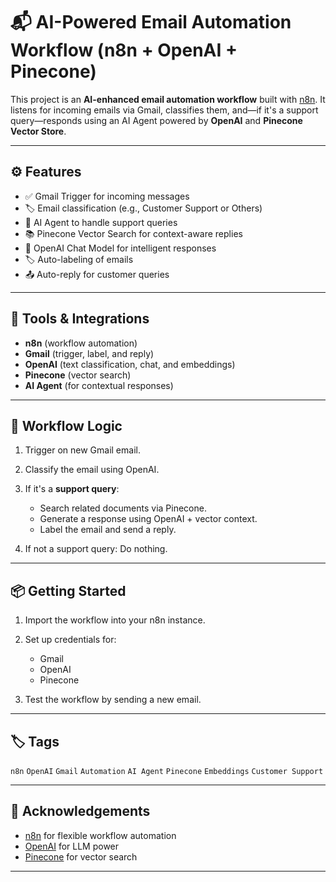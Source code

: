 
# 📬 AI-Powered Email Automation Workflow (n8n + OpenAI + Pinecone)

This project is an **AI-enhanced email automation workflow** built with [n8n](https://n8n.io).
It listens for incoming emails via Gmail, classifies them, and—if it's a support query—responds
using an AI Agent powered by **OpenAI** and **Pinecone Vector Store**.

---

## ⚙️ Features

* ✅ Gmail Trigger for incoming messages
* 🏷️ Email classification (e.g., Customer Support or Others)
* 🤖 AI Agent to handle support queries
* 📚 Pinecone Vector Search for context-aware replies
* 💬 OpenAI Chat Model for intelligent responses
* 🏷️ Auto-labeling of emails
* 📤 Auto-reply for customer queries

---

## 📌 Tools & Integrations

* **n8n** (workflow automation)
* **Gmail** (trigger, label, and reply)
* **OpenAI** (text classification, chat, and embeddings)
* **Pinecone** (vector search)
* **AI Agent** (for contextual responses)

---

## 🧠 Workflow Logic

1. Trigger on new Gmail email.
2. Classify the email using OpenAI.
3. If it's a **support query**:

   * Search related documents via Pinecone.
   * Generate a response using OpenAI + vector context.
   * Label the email and send a reply.
4. If not a support query: Do nothing.

---

## 📦 Getting Started

1. Import the workflow into your n8n instance.
2. Set up credentials for:

   * Gmail
   * OpenAI
   * Pinecone
3. Test the workflow by sending a new email.

---

## 🏷️ Tags

`n8n` `OpenAI` `Gmail` `Automation` `AI Agent` `Pinecone` `Embeddings` `Customer Support`

---

## 🙌 Acknowledgements

* [n8n](https://n8n.io) for flexible workflow automation
* [OpenAI](https://openai.com) for LLM power
* [Pinecone](https://www.pinecone.io/) for vector search

---